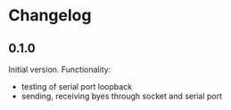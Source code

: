 # Changelog

## 0.1.0
Initial version.
Functionality:
- testing of serial port loopback
- sending, receiving byes through socket and serial port
